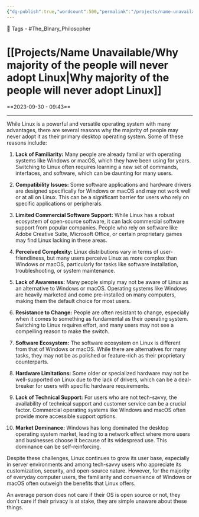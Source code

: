 ```yaml
---
{"dg-publish":true,"wordcount":500,"permalink":"/projects/name-unavailable/why-majority-of-the-people-will-never-adopt-linux/","dgPassFrontmatter":true,"noteIcon":"3","created":"2023-11-14T21:08:37.341+05:30","updated":"2023-12-12T00:53:55.746+05:30"}
---
```


🧶 Tags - #The_BInary_Philosopher 
# [[Projects/Name Unavailable/Why majority of the people will never adopt Linux\|Why majority of the people will never adopt Linux]]
==2023-09-30 - 09:43==

---
While Linux is a powerful and versatile operating system with many advantages, there are several reasons why the majority of people may never adopt it as their primary desktop operating system. Some of these reasons include:

1. **Lack of Familiarity:** Many people are already familiar with operating systems like Windows or macOS, which they have been using for years. Switching to Linux often requires learning a new set of commands, interfaces, and software, which can be daunting for many users.

2. **Compatibility Issues:** Some software applications and hardware drivers are designed specifically for Windows or macOS and may not work well or at all on Linux. This can be a significant barrier for users who rely on specific applications or peripherals.

3. **Limited Commercial Software Support:** While Linux has a robust ecosystem of open-source software, it can lack commercial software support from popular companies. People who rely on software like Adobe Creative Suite, Microsoft Office, or certain proprietary games may find Linux lacking in these areas.

4. **Perceived Complexity:** Linux distributions vary in terms of user-friendliness, but many users perceive Linux as more complex than Windows or macOS, particularly for tasks like software installation, troubleshooting, or system maintenance.

5. **Lack of Awareness:** Many people simply may not be aware of Linux as an alternative to Windows or macOS. Operating systems like Windows are heavily marketed and come pre-installed on many computers, making them the default choice for most users.

6. **Resistance to Change:** People are often resistant to change, especially when it comes to something as fundamental as their operating system. Switching to Linux requires effort, and many users may not see a compelling reason to make the switch.

7. **Software Ecosystem:** The software ecosystem on Linux is different from that of Windows or macOS. While there are alternatives for many tasks, they may not be as polished or feature-rich as their proprietary counterparts.

8. **Hardware Limitations:** Some older or specialized hardware may not be well-supported on Linux due to the lack of drivers, which can be a deal-breaker for users with specific hardware requirements.

9. **Lack of Technical Support:** For users who are not tech-savvy, the availability of technical support and customer service can be a crucial factor. Commercial operating systems like Windows and macOS often provide more accessible support options.

10. **Market Dominance:** Windows has long dominated the desktop operating system market, leading to a network effect where more users and businesses choose it because of its widespread use. This dominance can be self-reinforcing.

Despite these challenges, Linux continues to grow its user base, especially in server environments and among tech-savvy users who appreciate its customization, security, and open-source nature. However, for the majority of everyday computer users, the familiarity and convenience of Windows or macOS often outweigh the benefits that Linux offers.

An average person does not care if their OS is open source or not, they don't care if their privacy is at stake, they are simple unaware about these things.
